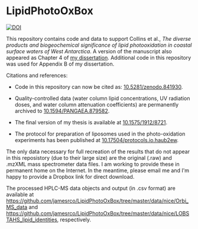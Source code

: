 # LipidPhotoOxBox
[![DOI](https://zenodo.org/badge/66294849.svg)](https://zenodo.org/badge/latestdoi/66294849)

This repository contains code and data to support Collins et al., *The diverse products and biogeochemical significance of lipid photooxidation in coastal surface waters of West Antarctica*. A version of the manuscript also appeared as Chapter 4 of [my dissertation](http://dx.doi.org/10.1575/1912/8721). Additional code in this repository was used for Appendix B of my dissertation.

Citations and references:

* Code in this repository can now be cited as: [10.5281/zenodo.841930](https://doi.org/10.5281/zenodo.841930).

* Quality-controlled data (water column lipid concentrations, UV radiation doses, and water column attenuation coefficients) are permanently archived to [10.1594/PANGAEA.879582](https://doi.org/10.1594/PANGAEA.879582).

* The final version of my thesis is available at [10.1575/1912/8721](https://doi.org/10.1575/1912/8721).

* The protocol for preparation of liposomes used in the photo-oxidation experiments has been published at [10.17504/protocols.io.haub2ew](https://doi.org/10.17504/protocols.io.haub2ew).

The only data necessary for full recreation of the results that do not appear in this reposistory (due to their large size) are the original (.raw) and .mzXML mass spectrometer data files. I am working to provide these in permanent home on the Internet. In the meantime, please email me and I'm happy to provide a Dropbox link for direct download.

The processed HPLC-MS data objects and output (in .csv format) are available at https://github.com/jamesrco/LipidPhotoOxBox/tree/master/data/nice/Orbi_MS_data and https://github.com/jamesrco/LipidPhotoOxBox/tree/master/data/nice/LOBSTAHS_lipid_identities, respectively.
